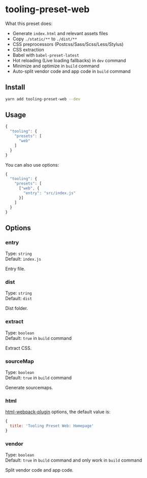 # tooling-preset-web

What this preset does:

- Generate `index.html` and relevant assets files
- Copy `./static/**` to `./dist/**`
- CSS preprocessors (Postcss/Sass/Scss/Less/Stylus)
- CSS extraction
- Babel with `babel-preset-latest`
- Hot reloading (Live loading fallbacks) in `dev` command
- Minimize and optimize in `build` command
- Auto-split vendor code and app code in `build` command

## Install

```bash
yarn add tooling-preset-web --dev
```

## Usage

```js
{
  "tooling": {
    "presets": [
      "web"
    ]
  }
}
```

You can also use options:

```js
{
  "tooling": {
    "presets": [
      ["web", {
        "entry": "src/index.js"
      }]
    ]
  }
}
```

## Options

### entry

Type: `string`<br>
Default: `index.js`

Entry file.

### dist

Type: `string`<br>
Default: `dist`

Dist folder.

### extract

Type: `boolean`<br>
Default: `true` in `build` command

Extract CSS.

### sourceMap

Type: `boolean`<br>
Default: `true` in `build` command

Generate sourcemaps.

### html

[html-webpack-plugin](https://github.com/ampedandwired/html-webpack-plugin) options,
the default value is:

```js
{
  title: 'Tooling Preset Web: Homepage'
}
```

### vendor

Type: `boolean`<br>
Default: `true` in `build` command and only work in `build` command

Split vendor code and app code.
